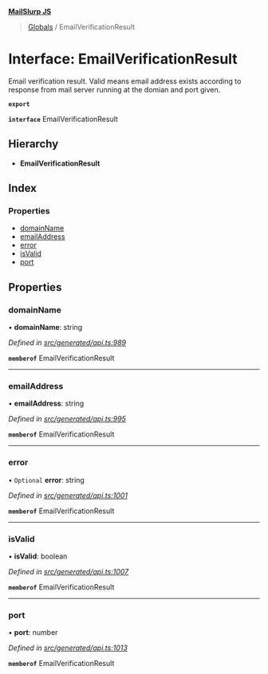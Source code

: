 **[MailSlurp JS](../README.md)**

> [Globals](../README.md) / EmailVerificationResult

# Interface: EmailVerificationResult

Email verification result. Valid means email address exists according to response from mail server running at the domian and port given.

**`export`** 

**`interface`** EmailVerificationResult

## Hierarchy

* **EmailVerificationResult**

## Index

### Properties

* [domainName](emailverificationresult.md#domainname)
* [emailAddress](emailverificationresult.md#emailaddress)
* [error](emailverificationresult.md#error)
* [isValid](emailverificationresult.md#isvalid)
* [port](emailverificationresult.md#port)

## Properties

### domainName

•  **domainName**: string

*Defined in [src/generated/api.ts:989](https://github.com/mailslurp/mailslurp-client/blob/717d89d/src/generated/api.ts#L989)*

**`memberof`** EmailVerificationResult

___

### emailAddress

•  **emailAddress**: string

*Defined in [src/generated/api.ts:995](https://github.com/mailslurp/mailslurp-client/blob/717d89d/src/generated/api.ts#L995)*

**`memberof`** EmailVerificationResult

___

### error

• `Optional` **error**: string

*Defined in [src/generated/api.ts:1001](https://github.com/mailslurp/mailslurp-client/blob/717d89d/src/generated/api.ts#L1001)*

**`memberof`** EmailVerificationResult

___

### isValid

•  **isValid**: boolean

*Defined in [src/generated/api.ts:1007](https://github.com/mailslurp/mailslurp-client/blob/717d89d/src/generated/api.ts#L1007)*

**`memberof`** EmailVerificationResult

___

### port

•  **port**: number

*Defined in [src/generated/api.ts:1013](https://github.com/mailslurp/mailslurp-client/blob/717d89d/src/generated/api.ts#L1013)*

**`memberof`** EmailVerificationResult

